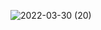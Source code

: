 ![2022-03-30 (20)](https://user-images.githubusercontent.com/101057012/160884329-6a37e11f-f83c-4855-8a3b-0901706ae97a.png)
